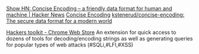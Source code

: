 
[Show HN: Concise Encoding – a friendly data format for human and machine | Hacker News](https://news.ycombinator.com/item?id=24676774)
[Concise Encoding](https://concise-encoding.org)
[kstenerud/concise-encoding: The secure data format for a modern world](https://github.com/kstenerud/concise-encoding)

[Hackers toolkit - Chrome Web Store](https://chromewebstore.google.com/detail/hackers-toolkit/iebkeiopbbfnmieadmojmocohdmaghmb)
An extension for quick access to dozens of tools for decoding/encoding strings as well as generating queries for popular types of web attacks (#SQLi,#LFI,#XSS)
